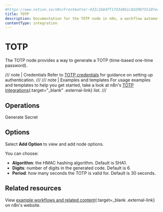 ```yaml
---
#https://www.notion.so/n8n/Frontmatter-432c2b8dff1f43d4b1c8d20075510fe4
title: TOTP
description: Documentation for the TOTP node in n8n, a workflow automation platform. Includes guidance on usage, and links to examples.
contentType: integration
---
```


# TOTP

The TOTP node provides a way to generate a TOTP (time-based one-time password).

/// note | Credentials
Refer to [TOTP credentials](/integrations/builtin/credentials/totp/) for guidance on setting up authentication. 
///
/// note | Examples and templates
For usage examples and templates to help you get started, take a look at n8n's [TOTP integrations](https://n8n.io/integrations/totp/){:target="_blank" .external-link} list.
///
## Operations

Generate Secret

## Options

Select **Add Option** to view and add node options.

You can choose:

* **Algorithm**: the HMAC hashing algorithm. Default is SHA1.
* **Digits**: number of digits in the generated code. Default is 6.
* **Period**: how many seconds the TOTP is valid for. Default is 30 seconds.

## Related resources

View [example workflows and related content](https://n8n.io/integrations/totp/){:target=_blank .external-link} on n8n's website.
